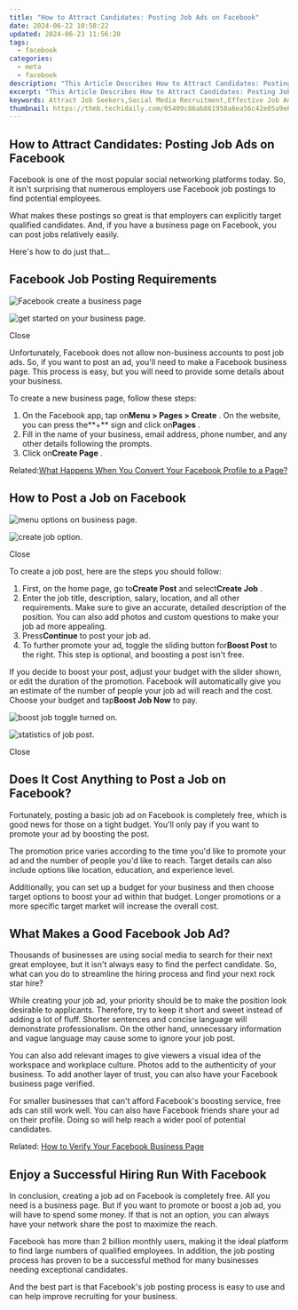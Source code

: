 ```yaml
---
title: "How to Attract Candidates: Posting Job Ads on Facebook"
date: 2024-06-22 10:58:22
updated: 2024-06-23 11:56:20
tags:
  - facebook
categories:
  - meta
  - facebook
description: "This Article Describes How to Attract Candidates: Posting Job Ads on Facebook"
excerpt: "This Article Describes How to Attract Candidates: Posting Job Ads on Facebook"
keywords: Attract Job Seekers,Social Media Recruitment,Effective Job Ad Posting,Job Market Engagement,Candidate Attraction Strategies,Facebook Hiring Tactics,Optimize Job Listings
thumbnail: https://thmb.techidaily.com/05409c86ab861958a6ea56c42e05a9e6a04b032d3986e176fe5f645b88c2b1e9.jpg
---
```


## How to Attract Candidates: Posting Job Ads on Facebook

 Facebook is one of the most popular social networking platforms today. So, it isn't surprising that numerous employers use Facebook job postings to find potential employees.

 What makes these postings so great is that employers can explicitly target qualified candidates. And, if you have a business page on Facebook, you can post jobs relatively easily.

Here's how to do just that…

## Facebook Job Posting Requirements

![Facebook create a business page](https://static1.makeuseofimages.com/wordpress/wp-content/uploads/2021/07/create-a-business-page.png)

![get started on your business page.](https://static1.makeuseofimages.com/wordpress/wp-content/uploads/2021/07/get-page-started.png)

Close

 Unfortunately, Facebook does not allow non-business accounts to post job ads. So, if you want to post an ad, you'll need to make a Facebook business page. This process is easy, but you will need to provide some details about your business.

To create a new business page, follow these steps:

1. On the Facebook app, tap on**Menu > Pages > Create** . On the website, you can press the**+** sign and click on**Pages** .
2. Fill in the name of your business, email address, phone number, and any other details following the prompts.
3. Click on**Create Page** .

 Related:[What Happens When You Convert Your Facebook Profile to a Page?](https://www.makeuseof.com/tag/converting-facebook-profile-page-happens/)

## How to Post a Job on Facebook

![menu options on business page.](https://static1.makeuseofimages.com/wordpress/wp-content/uploads/2021/07/create-post.png)

![create job option.](https://static1.makeuseofimages.com/wordpress/wp-content/uploads/2021/07/create-job.png)

Close

To create a job post, here are the steps you should follow:

1. First, on the home page, go to**Create Post** and select**Create Job** .
2. Enter the job title, description, salary, location, and all other requirements. Make sure to give an accurate, detailed description of the position. You can also add photos and custom questions to make your job ad more appealing.
3. Press**Continue** to post your job ad.
4. To further promote your ad, toggle the sliding button for**Boost Post** to the right. This step is optional, and boosting a post isn't free.

 If you decide to boost your post, adjust your budget with the slider shown, or edit the duration of the promotion. Facebook will automatically give you an estimate of the number of people your job ad will reach and the cost. Choose your budget and tap**Boost Job Now** to pay.

![boost job toggle turned on.](https://static1.makeuseofimages.com/wordpress/wp-content/uploads/2021/07/boost-job-toggle-on.png)

![statistics of job post.](https://static1.makeuseofimages.com/wordpress/wp-content/uploads/2021/07/boost-job-statistics.png)

Close

## Does It Cost Anything to Post a Job on Facebook?

 Fortunately, posting a basic job ad on Facebook is completely free, which is good news for those on a tight budget. You'll only pay if you want to promote your ad by boosting the post.

 The promotion price varies according to the time you'd like to promote your ad and the number of people you'd like to reach. Target details can also include options like location, education, and experience level.

 Additionally, you can set up a budget for your business and then choose target options to boost your ad within that budget. Longer promotions or a more specific target market will increase the overall cost.

## What Makes a Good Facebook Job Ad?

 Thousands of businesses are using social media to search for their next great employee, but it isn't always easy to find the perfect candidate. So, what can you do to streamline the hiring process and find your next rock star hire?

 While creating your job ad, your priority should be to make the position look desirable to applicants. Therefore, try to keep it short and sweet instead of adding a lot of fluff. Shorter sentences and concise language will demonstrate professionalism. On the other hand, unnecessary information and vague language may cause some to ignore your job post.

 You can also add relevant images to give viewers a visual idea of the workspace and workplace culture. Photos add to the authenticity of your business. To add another layer of trust, you can also have your Facebook business page verified.

 For smaller businesses that can't afford Facebook's boosting service, free ads can still work well. You can also have Facebook friends share your ad on their profile. Doing so will help reach a wider pool of potential candidates.

 Related: [How to Verify Your Facebook Business Page](https://www.makeuseof.com/verify-facebook-business-page/)

## Enjoy a Successful Hiring Run With Facebook

 In conclusion, creating a job ad on Facebook is completely free. All you need is a business page. But if you want to promote or boost a job ad, you will have to spend some money. If that is not an option, you can always have your network share the post to maximize the reach.

 Facebook has more than 2 billion monthly users, making it the ideal platform to find large numbers of qualified employees. In addition, the job posting process has proven to be a successful method for many businesses needing exceptional candidates.

 And the best part is that Facebook's job posting process is easy to use and can help improve recruiting for your business.


<ins class="adsbygoogle"
     style="display:block"
     data-ad-format="autorelaxed"
     data-ad-client="ca-pub-7571918770474297"
     data-ad-slot="1223367746"></ins>



<ins class="adsbygoogle"
     style="display:block"
     data-ad-client="ca-pub-7571918770474297"
     data-ad-slot="8358498916"
     data-ad-format="auto"
     data-full-width-responsive="true"></ins>
